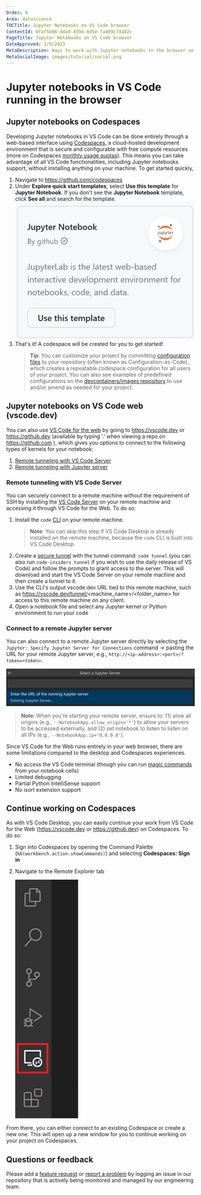 ```yaml
---
Order: 8
Area: datascience
TOCTitle: Jupyter Notebooks on VS Code browser
ContentId: 0faf5b06-ddad-4594-8d5e-fa409c7da82c
PageTitle: Jupyter Notebooks on VS Code browser
DateApproved: 1/9/2023
MetaDescription: Ways to work with Jupyter notebooks in the browser on VS Code.
MetaSocialImage: images/tutorial/social.png
---
```


# Jupyter notebooks in VS Code running in the browser

## Jupyter notebooks on Codespaces

Developing Jupyter notebooks in VS Code can be done entirely through a web-based interface using [Codespaces](https://github.com/features/codespaces), a cloud-hosted development environment that is secure and configurable with free compute resources (more on Codespaces [monthly usage quotas](https://docs.github.com/en/billing/managing-billing-for-github-codespaces/about-billing-for-github-codespaces)). This means you can take advantage of all VS Code functionalities, including Jupyter notebooks support, without installing anything on your machine. To get started quickly,
1. Navigate to https://github.com/codespaces
2. Under **Explore quick start templates**, select **Use this template** for **Jupyter Notebook**. If you don't see the **Jupyter Notebook** template, click **See all** and search for the template.
    ![Use Codespaces Jupyter Notebook Template](images/nb-in-the-browser/codespaces-jupyter-template.png)
3. That's it! A codespace will be created for you to get started!
   > **Tip**: You can customize your project by committing [configuration files](https://docs.github.com/en/codespaces/setting-up-your-project-for-codespaces/introduction-to-dev-containers) to your repository (often known as Configuration-as-Code), which creates a repeatable codespace configuration for all users of your project. You can also see examples of predefined configurations on the [devcontainers/images repository](https://github.com/devcontainers/images/tree/main/src) to use and/or amend as needed for your project.

## Jupyter notebooks on VS Code web (vscode.dev)

You can also use [VS Code for the web](https://code.visualstudio.com/docs/editor/vscode-web) by going to https://vscode.dev or https://github.dev (available by typing '.' when viewing a repo on https://github.com ), which gives you options to connect to the following types of kernels for your notebook:
1. [Remote tunneling with VS Code Server](#remote-tunneling-with-vs-code-server)
2. [Remote tunneling with Jupyter server](#connect-to-a-remote-jupyter-server)

### Remote tunneling with VS Code Server

You can securely connect to a remote machine without the requirement of SSH by installing the [VS Code Server](https://code.visualstudio.com/docs/remote/vscode-server) on your remote machine and accessing it through VS Code for the Web. To do so:

1. Install the `code` [CLI](https://code.visualstudio.com/#alt-downloads) on your remote machine.
   > **Note**: You can skip this step if VS Code Desktop is already installed on the remote machine, because the `code` CLI is built into VS Code Desktop.
2. Create a [secure tunnel](https://code.visualstudio.com/docs/remote/tunnels) with the tunnel command: `code tunnel` (you can also run `code-insiders tunnel` if you wish to use the daily release of VS Code) and follow the prompts to grant access to the server. This will download and start the VS Code Server on your remote machine and then create a tunnel to it.
3. Use the CLI's output vscode.dev URL tied to this remote machine, such as https://vscode.dev/tunnel/<machine_name>/<folder_name> for access to this remote machine on any client.
4. Open a notebook file and select any Jupyter kernel or Python environment to run your code

### Connect to a remote Jupyter server

You can also connect to a remote Jupyter server directly by selecting the `Jupyter: Specify Jupyter Server for Connections` command -> pasting the URL for your remote Jupyter server, e.g., `http://<ip-address>:<port>/?token=<token>`.

![Enter Jupyter server](images/nb-in-the-browser/select-enter-server-url.png)

> **Note**: When you’re starting your remote server, ensure to: (1) alow all origins (e.g., `--NotebookApp.allow_origin='*'`) to allow your servers to be accessed externally, and (2) set notebook to listen to listen on all IPs (e.g., `--NotebookApp.ip='0.0.0.0'`).

Since VS Code for the Web runs entirely in your web browser, there are some limitations compared to the desktop and Codespaces experiences.
- No access the VS Code terminal (though you can run [magic commands](https://ipython.readthedocs.io/en/stable/interactive/magics.html) from your notebook cells)
- Limited debugging
- Partial Python IntelliSense support
- No isort extension support

## Continue working on Codespaces

As with VS Code Desktop, you can easily continue your work from VS Code for the Web (https://vscode.dev or https://github.dev) on Codespaces. To do so:

1. Sign into Codespaces by opening the Command Palette (`kb(workbench.action.showCommands)`) and selecting **Codespaces: Sign in**
6. Navigate to the Remote Explorer tab

    ![Remote explorer tab](images/nb-in-the-browser/remote-explorer-tab.png)

From there, you can either connect to an existing Codespace or create a new one. This will open up a new window for you to continue working on your project on Codespaces.

## Questions or feedback

Please add a [feature request](https://github.com/microsoft/vscode-jupyter/issues/new?assignees=&labels=feature-request&template=3_feature_request.md) or [report a problem](https://github.com/microsoft/vscode-jupyter/issues/new?assignees=&labels=bug&template=1_bug_report.md) by logging an issue in our repository that is actively being monitored and managed by our engineering team.
